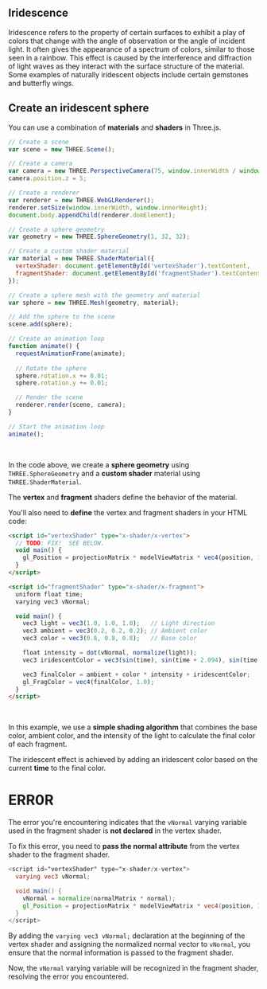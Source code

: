 ## Iridescence

Iridescence refers to the property of certain surfaces to exhibit a play of colors that change with the angle of observation or the angle of incident light. It often gives the appearance of a spectrum of colors, similar to those seen in a rainbow. This effect is caused by the interference and diffraction of light waves as they interact with the surface structure of the material. Some examples of naturally iridescent objects include certain gemstones and butterfly wings.

## Create an iridescent sphere

You can use a combination of **materials** and **shaders** in Three.js.

```javascript
// Create a scene
var scene = new THREE.Scene();

// Create a camera
var camera = new THREE.PerspectiveCamera(75, window.innerWidth / window.innerHeight, 0.1, 1000);
camera.position.z = 5;

// Create a renderer
var renderer = new THREE.WebGLRenderer();
renderer.setSize(window.innerWidth, window.innerHeight);
document.body.appendChild(renderer.domElement);

// Create a sphere geometry
var geometry = new THREE.SphereGeometry(1, 32, 32);

// Create a custom shader material
var material = new THREE.ShaderMaterial({
  vertexShader: document.getElementById('vertexShader').textContent,
  fragmentShader: document.getElementById('fragmentShader').textContent
});

// Create a sphere mesh with the geometry and material
var sphere = new THREE.Mesh(geometry, material);

// Add the sphere to the scene
scene.add(sphere);

// Create an animation loop
function animate() {
  requestAnimationFrame(animate);
  
  // Rotate the sphere
  sphere.rotation.x += 0.01;
  sphere.rotation.y += 0.01;

  // Render the scene
  renderer.render(scene, camera);
}

// Start the animation loop
animate();
```

<br>

In the code above, we create a **sphere geometry** using `THREE.SphereGeometry` and a **custom shader** material using `THREE.ShaderMaterial`.

The **vertex** and **fragment** shaders define the behavior of the material.

You'll also need to **define** the vertex and fragment shaders in your HTML code:

```html
<script id="vertexShader" type="x-shader/x-vertex">
  // TODO: FIX!  SEE BELOW.
  void main() {
    gl_Position = projectionMatrix * modelViewMatrix * vec4(position, 1.0);
  }
</script>

<script id="fragmentShader" type="x-shader/x-fragment">
  uniform float time;
  varying vec3 vNormal;

  void main() {
    vec3 light = vec3(1.0, 1.0, 1.0);   // Light direction
    vec3 ambient = vec3(0.2, 0.2, 0.2); // Ambient color
    vec3 color = vec3(0.8, 0.8, 0.8);   // Base color

    float intensity = dot(vNormal, normalize(light));
    vec3 iridescentColor = vec3(sin(time), sin(time + 2.094), sin(time + 4.188)) * 0.5 + 0.5;

    vec3 finalColor = ambient + color * intensity + iridescentColor;
    gl_FragColor = vec4(finalColor, 1.0);
  }
</script>
```

<br>

In this example, we use a **simple shading algorithm** that combines the base color, ambient color, and the intensity of the light to calculate the final color of each fragment.

The iridescent effect is achieved by adding an iridescent color based on the current **time** to the final color.

# ERR0R

The error you're encountering indicates that the `vNormal` varying variable used in the fragment shader is **not declared** in the vertex shader.

To fix this error, you need to **pass the normal attribute** from the vertex shader to the fragment shader.

```glsl
<script id="vertexShader" type="x-shader/x-vertex">
  varying vec3 vNormal;

  void main() {
    vNormal = normalize(normalMatrix * normal);
    gl_Position = projectionMatrix * modelViewMatrix * vec4(position, 1.0);
  }
</script>
```

By adding the `varying vec3 vNormal;` declaration at the beginning of the vertex shader and assigning the normalized normal vector to `vNormal`, you ensure that the normal information is passed to the fragment shader.

Now, the `vNormal` varying variable will be recognized in the fragment shader, resolving the error you encountered.
